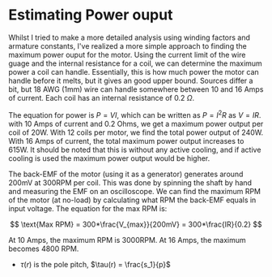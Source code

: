 # Estimating Power ouput 
Whilst I tried to make a more detailed analysis using winding factors and armature constants, I've realized a more simple approach to finding the maximum power ouput for the motor. Using the current limit of the wire guage and the internal resistance for a coil, we can determine the maximum power a coil can handle. Essentially, this is how much power the motor can handle before it melts, but it gives an good upper bound. Sources differ a bit, but 18 AWG (1mm) wire can handle somewhere between 10 and 16 Amps of current. Each coil has an internal resistance of 0.2 $\Omega$.

The equation for power is $P=VI$, which can be written as $P=I^2R$ as $V=IR$. with 10 Amps of current and 0.2 Ohms, we get a maximum power output per coil of 20W. With 12 coils per motor, we find the total power output of 240W. With 16 Amps of current, the total maximum power output increases to 615W. It should be noted that this is without any active cooling, and if active cooling is used the maximum power output would be higher.

The back-EMF of the motor (using it as a generator) generates around 200mV at 300RPM per coil. This was done by spinning the shaft by hand and measuring the EMF on an oscilloscope. We can find the maximum RPM of the motor (at no-load) by calculating what RPM the back-EMF equals in input voltage.  The equation for the max RPM is: 

$$
\text{Max RPM} = 300*\frac{V_{max}}{200mV} = 300*\frac{IR}{0.2}
$$

At 10 Amps, the maximum RPM is 3000RPM. At 16 Amps, the maximum becomes 4800 RPM.

<!--
# Estimating Power output - OLD VERSION
I'm using the equations found in "Axial Flux Permanent Magnet Brushless Machines (2nd edition)" for this. The power estimate centres around calculating an armature constant $K_e$, which specifies the voltage per RPM of the motor. You can find each equation with its book reference below.

## Results

The estimated armature constant of 0.0058 V/RPM. 

At 1000 RPM, the coil would generate 5.8 volts. With an internal resistance of 0.2 $\Omega$, it would supply 84 watts to an optimised load (load resistance = internal resistance). However, this would melt the coil, as the current would be larger than the current rating of the wire. I consider this to be a good thing, as it shows that the motor won't be limited by it's magnetic or electrical design. 

## Calculations - Theory
### Armature constant - $K_e$
The equation for the armature contant is: 

$$ 
K_e = \pi\sqrt{2}pN_1k_{w1}\phi_f    \text{ \hspace{1cm} (eq 2.37)}
$$

Where: 
* p is the number of pole pairs 
* $N_1$ is the number of turns in a coil
* $k_{w1}$ is the winding factor
* $\phi_f$ is the flux across the airgap

This is essentially just Faradays law: 

$$V_{emf} = -N\frac{d\phi}{dt}$$

Where $\frac{d\phi}{dt}$ is expressed in terms of $\phi_f$ and RPM. The winding factor $k_{w1}$ is added to account for voltage drops caused by small phase differences within a coil as a magnet passes over them.   

### Airgap flux - $\phi_f$
The airgap flux $\phi_f$ can be found using the equation: 

$$
\phi_f = \alpha_i B_{mg}\frac{\pi}{8p}D_{outer}^2(1-k_d^2) \text{ \hspace{1cm} (eq 2.28)}
$$

Where: 
* $\alpha_i$ is the ratio between the average $B_{avg}$ and peak $B_{mg}$ magnetic flux density, $\frac{B_{avg}}{B_{mg}}$
* p is the number of pole pairs
* $D_{outer}$ is the outer diameter of the rotor
* $k_d$ is the ratio of the inner and outer diameter of the rotor, $\frac{D_{inner}}{D_{Outer}}$

We can simplify $\alpha_i * B_{mg}$ to $B_{avg}$. The average magnetic field strength can be tedious to solve analytically, which is why I used 3D simulations to estimate it. 

### Winding factor - $k_{w1}$
The winding factor $k_{w1}$ is a correction that accounts for small phase differences in parts of a coil/phase as the magents pass over them. The winding factor is the product of the distribution factor $k_{d1}$ and pitch factor $k_{p1}$. 

$$
k_{w1} = k_{d1}k_{p1}
$$
$$
k_{d1} = \frac{sin(\pi/2m_1)}{q_1sin[\pi/(2m_1q_1)]}
$$
$$
k_{p1}= sin(\beta\frac{\pi}{2})
$$
$$
\beta = \frac{w_c(r)}{\tau(r)}
$$

Where: 
* $m_1$ is the number of phases
* $s_1$ is the number of stator slots
* $q_1$ is the number of stator slots per pole per phase
* $\beta$ is the coil-pitch to pole-pitch ratio
* $w_c(r)$ is the coil pitch, $w_c(r) = \frac{\text{number of coils}}{\text{number of poles}}$ 
-->

* $\tau(r)$ is the pole pitch, $\tau(r) = \frac{s_1}{p}$

